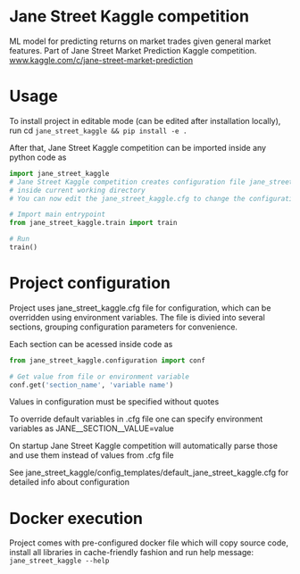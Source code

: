 Jane Street Kaggle competition
============================

ML model for predicting returns on market trades given general market features. Part of Jane Street Market Prediction Kaggle competition. www.kaggle.com/c/jane-street-market-prediction

Usage
============================

To install project in editable mode (can be edited after installation locally),
run cd `jane_street_kaggle && pip install -e .`

After that, Jane Street Kaggle competition can be imported inside any python code as
```python
import jane_street_kaggle
# Jane Street Kaggle competition creates configuration file jane_street_kaggle.cfg from template (default_jane_street_kaggle.cfg
# inside current working directory
# You can now edit the jane_street_kaggle.cfg to change the configuration and rerun script

# Import main entrypoint
from jane_street_kaggle.train import train

# Run
train()
```

Project configuration
============================

Project uses jane_street_kaggle.cfg file for configuration, which can be overridden using environment variables.
The file is divied into several sections, grouping configuration parameters for convenience.

Each section can be acessed inside code as

```python
from jane_street_kaggle.configuration import conf

# Get value from file or environment variable
conf.get('section_name', 'variable name')
```

Values in configuration must be specified without quotes

To override default variables in .cfg file one can specify environment variables as
JANE__SECTION__VALUE=value

On startup Jane Street Kaggle competition will automatically parse those and use them instead of values from .cfg file 

See jane_street_kaggle/config_templates/default_jane_street_kaggle.cfg for detailed info about configuration

Docker execution
============================

Project comes with pre-configured docker file which will copy source code, install all libraries in cache-friendly fashion and run help message: `jane_street_kaggle --help`
